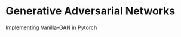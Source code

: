 # Generative Adversarial Networks

Implementing [Vanilla-GAN](https://arxiv.org/abs/1406.2661) in Pytorch

